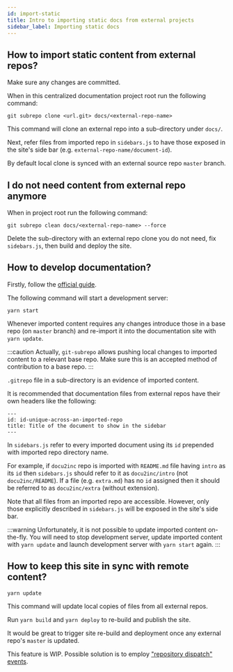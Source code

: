 ```yaml
---
id: import-static
title: Intro to importing static docs from external projects
sidebar_label: Importing static docs
---
```


## How to import static content from external repos?

Make sure any changes are committed.

When in this centralized documentation project root run the following command:
```
git subrepo clone <url.git> docs/<external-repo-name>
```

This command will clone an external repo into a sub-directory
under `docs/`.

Next, refer files from imported repo in `sidebars.js` to have
those exposed in the site's side bar
(e.g. `external-repo-name/document-id`).

By default local clone is synced with an external source repo
`master` branch.

## I do not need content from external repo anymore

When in project root run the following command:
```
git subrepo clean docs/<external-repo-name> --force
```

Delete the sub-directory with an external repo clone you do not need,
fix `sidebars.js`, then build and deploy the site.

## How to develop documentation?

Firstly, follow the
[official guide](https://v2.docusaurus.io/docs/installation#running-the-development-server).

The following command will start a development server:
```
yarn start
```

Whenever imported content requires any changes introduce those
in a base repo (on `master` branch) and re-import it
into the documentation site with `yarn update`.

:::caution
Actually, `git-subrepo` allows pushing local changes to imported content
to a relevant base repo. Make sure this is an accepted method of
contribution to a base repo.
:::

`.gitrepo` file in a sub-directory is an evidence of imported content.

It is recommended that documentation files from external repos
have their own headers like the following:
```
---
id: id-unique-across-an-imported-repo
title: Title of the document to show in the sidebar
---
```

In `sidebars.js` refer to every imported document using its `id`
prepended with imported repo directory name.

For example, if `docu2inc` repo is imported with `README.md`
file having `intro` as its `id` then `sidebars.js` should refer to
it as `docu2inc/intro` (not `docu2inc/README`). If a file
(e.g. `extra.md`) has no `id` assigned then it should be referred to
as `docu2inc/extra` (without extension).

Note that all files from an imported repo are accessible.
However, only those explicitly described in `sidebars.js` will
be exposed in the site's side bar.

:::warning
Unfortunately, it is not possible to update imported content
on-the-fly. You will need to stop development server,
update imported content with `yarn update` and launch
development server with `yarn start` again.
:::

## How to keep this site in sync with remote content?

```
yarn update
```

This command will update local copies of files from all external repos.

Run `yarn build` and `yarn deploy` to re-build and publish the site.

It would be great to trigger site re-build and deployment
once any external repo's `master` is updated.

This feature is WIP. Possible solution is to employ
["repository dispatch" events](https://github.community/t5/GitHub-Actions/Triggering-by-other-repository/td-p/30668).
